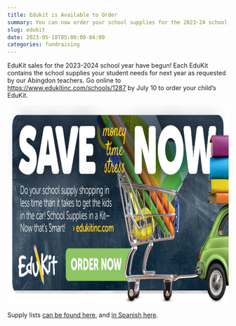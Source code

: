 ```yaml
--- 
title: Edukit is Available to Order
summary: You can now order your school supplies for the 2023-24 school year in one convenient package.
slug: edukit
date: 2023-05-18T05:00:00-04:00
categories: fundraising
---
```


EduKit sales for the 2023-2024 school year have begun! Each EduKit contains the school supplies your student needs for next year as requested by our Abingdon teachers. Go online to https://www.edukitinc.com/schools/1287 by July 10 to order your child’s EduKit.

<a href="https://www.edukitinc.com/schools/1287/"><img src="files/flyer-en.jpg" alt="Edukit flyer" height="451" width="992" ></a>

Supply lists [can be found here](https://abingdon.apsva.us/wp-content/uploads/sites/3/2023/07/Class-Supply-List-2023-2024-English.pdf), and [in Spanish here](https://abingdon.apsva.us/wp-content/uploads/sites/3/2023/07/Class-Supply-2023-2024-Spanish.pdf).

<!--

Did you know that the EduKit program has raised nearly $3,200 for the Abingdon PTA since it started up in 2014? This program provides a convenient, easy, and less expensive option to purchase school supplies for the upcoming school year. Each kit contains what Abingdon will request, by grade, for the coming year.

Simply click below and follow the instructions to order the supply kits. The kits will be delivered directly to each child's classroom before the start of the school year.

Order by June 30 for the best prices! Extended ordering is available July 1 – August 1 for an additional fee and will be delivered to Abingdon before school begins.

Questions? Contact Samantha Levine-Finley, slevinefinley@gmail.com.

-->